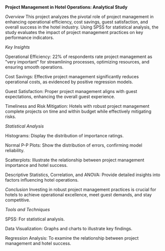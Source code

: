 **Project Management in Hotel Operations: Analytical Study**

*Overview*
This project analyzes the pivotal role of project management in enhancing operational efficiency, cost savings, guest satisfaction, and overall success in the hotel industry. Using SPSS for statistical analysis, the study evaluates the impact of project management practices on key performance indicators.

*Key Insights*

Operational Efficiency: 22% of respondents rate project management as "very important" for streamlining processes, optimizing resources, and ensuring smooth operations.

Cost Savings: Effective project management significantly reduces operational costs, as evidenced by positive regression models.

Guest Satisfaction: Proper project management aligns with guest expectations, enhancing the overall guest experience.

Timeliness and Risk Mitigation: Hotels with robust project management complete projects on time and within budget while effectively mitigating risks.

*Statistical Analysis*

Histograms: Display the distribution of importance ratings.

Normal P-P Plots: Show the distribution of errors, confirming model reliability.

Scatterplots: Illustrate the relationship between project management importance and hotel success.

Descriptive Statistics, Correlation, and ANOVA: Provide detailed insights into factors influencing hotel operations.

*Conclusion*
Investing in robust project management practices is crucial for hotels to achieve operational excellence, meet guest demands, and stay competitive.

*Tools and Techniques*

SPSS: For statistical analysis.

Data Visualization: Graphs and charts to illustrate key findings.

Regression Analysis: To examine the relationship between project management and hotel success.
